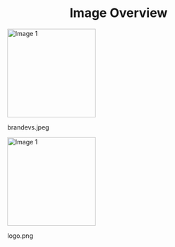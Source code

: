 <h1 style ="text-align: center;"> Image Overview </h1>
<div>
<div style="width="20%">
<img src="https://media.evkx.net/multimedia/models/opel/brandevs_xst.jpeg" alt="Image 1" style="width: 200px;">
<p>brandevs.jpeg</p>
</div>
<div style="width="20%">
<img src="https://media.evkx.net/multimedia/models/opel/logo_xst.png" alt="Image 1" style="width: 200px;">
<p>logo.png</p>
</div>
</div>
